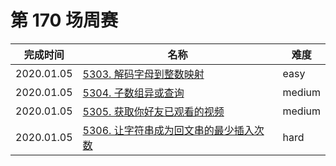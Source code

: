 # 第 170 场周赛

**完成时间**|**名称**|**难度**
------------|--------|------------
2020.01.05|[5303. 解码字母到整数映射](./5303.%20解码字母到整数映射)|easy
2020.01.05|[5304. 子数组异或查询](./5304.%20子数组异或查询)|medium
2020.01.05|[5305. 获取你好友已观看的视频](./5305.%20获取你好友已观看的视频)|medium
2020.01.05|[5306. 让字符串成为回文串的最少插入次数](./5306.%20让字符串成为回文串的最少插入次数)|hard
